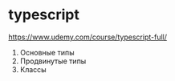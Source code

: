 # typescript

https://www.udemy.com/course/typescript-full/

1. Основные типы
2. Продвинутые типы
3. Классы